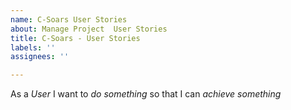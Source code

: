 ```yaml
---
name: C-Soars User Stories
about: Manage Project  User Stories
title: C-Soars - User Stories
labels: ''
assignees: ''

---
```


As a *User* I want to *do something* so that I can *achieve something*
